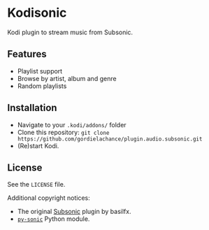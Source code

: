 # Kodisonic
Kodi plugin to stream music from Subsonic.

## Features
* Playlist support
* Browse by artist, album and genre
* Random playlists

## Installation
* Navigate to your `.kodi/addons/` folder
* Clone this repository: `git clone https://github.com/gordielachance/plugin.audio.subsonic.git`
* (Re)start Kodi.

## License
See the `LICENSE` file.

Additional copyright notices:
* The original [Subsonic](https://github.com/basilfx/plugin.audio.subsonic) plugin by basilfx.
* [`py-sonic`](https://github.com/crustymonkey/py-sonic) Python module.
